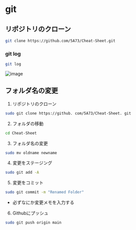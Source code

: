 # git
## リポジトリのクローン
```bash
git clone https://github.com/5A73/Cheat-Sheet.git
```
### git log
```bash
git log
```
![image](https://github.com/user-attachments/assets/e8e93304-59b6-4ac6-9315-3c43fc8cc1a2)

## フォルダ名の変更
1. リポジトリのクローン

```bash
sudo git clone https://github. com/5A73/Cheat-Sheet. git

```

2. フォルダの移動
```bash
cd Cheat-Sheet

```
3. フォルダ名の変更

```bash
sudo mv oldname newname

```
4. 変更をステージング
```bash
sudo git add -A

```
5. 変更をコミット

```bash
sudo git commit -m "Renamed Folder"

```
- 必ずなにか変更メモを入力する
6. Githubにプッシュ

```bash
sudo git push origin main

```
